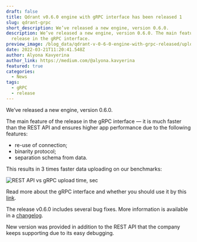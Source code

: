```yaml
---
draft: false
title: Qdrant v0.6.0 engine with gRPC interface has been released 1
slug: qdrant-grpc
short_description: We’ve released a new engine, version 0.6.0.
description: We’ve released a new engine, version 0.6.0. The main feature of the
  release in the gRPC interface.
preview_image: /blog_data/qdrant-v-0-6-0-engine-with-grpc-released/upload_time.png
date: 2022-03-21T11:20:41.548Z
author: Alyona Kavyerina
author_link: https://medium.com/@alyona.kavyerina
featured: true
categories:
  - News
tags:
  - gRPC
  - release
---
```

We’ve released a new engine, version 0.6.0.

The main feature of the release in the gRPC interface — it is much faster than the REST API and ensures higher app performance due to the following features:

   - re-use of connection;
   - binarity protocol;
   - separation schema from data.

This results in 3 times faster data uploading on our benchmarks:

![REST API vs gRPC upload time, sec](/blog_data/qdrant-v-0-6-0-engine-with-grpc-released/upload_time.png)

Read more about the gRPC interface and whether you should use it by this [link](https://qdrant.tech/documentation/quick_start/#grpc).

The release v0.6.0 includes several bug fixes. More information is available in a [changelog](https://github.com/qdrant/qdrant/releases/tag/v0.6.0).

New version was provided in addition to the REST API that the company keeps supporting due to its easy debugging.
